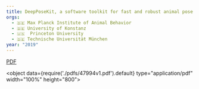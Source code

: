 ```yaml
---
title: DeepPoseKit, a software toolkit for fast and robust animal pose estimation using deep learning
orgs:
  - 🇩🇪 Max Planck Institute of Animal Behavior
  - 🇩🇪 University of Konstanz
  - 🇺🇸  Princeton University
  - 🇩🇪 Technische Universität München
year: "2019"
---
```


[PDF](pdfs/47994v1.pdf)

<object data={require('./pdfs/47994v1.pdf').default} type="application/pdf" width="100%" height="800"></object>

